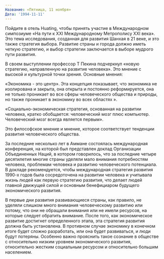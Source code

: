 ```yaml
---
Название: «Пятница, 11 ноября»
Дата: '1994-11-11'
---
```


Пойдите в отель Huating, чтобы принять участие в Международном симпозиуме «На пути к XXI Международному Метрополису XXI века». Это тема исследования, созданная для развития Шанхая в 21 веке, и это также стратегия выбора. Развитие страны и города должно иметь четкую стратегию, и выбор стратегии заключается в выборе мудрого пути развития.

В своем выступлении профессор Т Пекина подчеркнул «новую стратегию, направленную на развитие человека». Это мнение с высокой и культурной точки зрения. Основные мнения:

«Экономика - это центр». Эта концепция показывает, что экономика не изолирована и закрыта, она открыта и постоянно реформируется, она не только проникает во все сферы человеческого общества и природы, но также проникает в экономику во всех областях ».

«Социально-экономическая стратегия, основанная на развитии человека, кратко обобщается: человеческий мозг плюс компьютер. Человеческий мозг всегда является первым».

Это философское мнение и мнение, которое соответствует тенденции развития человеческого общества.

За последние несколько лет в Аммане состоялась международная конференция, на которой был представлен доклад Организации Объединенных Наций, в котором говорилось, что за последние четыре десятилетия многие страны уделяли мало внимания потребностям человека, проблемам человека и развитию человеческого потенциала. В докладе рекомендуется, чтобы международная стратегия развития 1990-х годов была сосредоточена на развитии человека и учитывала жизнь людей как первую стратегию развития, что делает людей главной движущей силой и основным бенефициаром будущего экономического развития.

В первые дни развития развивающиеся страны, как правило, не уделяли слишком много внимания человеческому развитию или потому, что они не обращали внимания или не имели ресурсов, на которые следует обратить внимание. После того, как экономическое развитие достигнет определенного этапа, эта стратегия развития должна быть установлена. В противном случае экономику в конечном итоге будет сложно разработать, или она будет развиваться, и люди будут потеряны. Особенно важно прояснить такое сознание в обществе с относительно низким уровнем экономического развития, относительно жестким социальным ресурсом и относительно большим населением.

